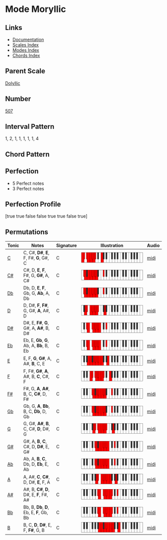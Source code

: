 # Mode Moryllic

## Links

- [Documentation](index.md)
- [Scales Index](Scales.md)
- [Modes Index](Modes.md)
- [Chords Index](Chords.md)

## Parent Scale

[Dolyllic](ScaleDolyllic.md)

## Number

[507](https://ianring.com/musictheory/scales/507)

## Interval Pattern

1, 2, 1, 1, 1, 1, 1, 4

## Chord Pattern



## Perfection

- 5 Perfect notes
- 3 Perfect notes

## Perfection Profile

[true true false false true true false true]

## Permutations

| Tonic | Notes | Signature | Illustration | Audio |
|-------|-------|-----------|--------------|-------|
| [C](ModeCNaturalMoryllic.md) | C, C#, **D#**, **E**, F, F#, **G**, G#, C | C | ![CNaturalMoryllic](ModeCNaturalMoryllic.png) | [midi](https://github.com/edipermadi/music/blob/main/docs/ModeCNaturalMoryllic.mid?raw=true) |
| [C#](ModeCSharpMoryllic.md) | C#, D, **E**, **F**, F#, G, **G#**, A, C# | C | ![CSharpMoryllic](ModeCSharpMoryllic.png) | [midi](https://github.com/edipermadi/music/blob/main/docs/ModeCSharpMoryllic.mid?raw=true) |
| [Db](ModeDFlatMoryllic.md) | Db, D, **E**, **F**, Gb, G, **Ab**, A, Db | C | ![DFlatMoryllic](ModeDFlatMoryllic.png) | [midi](https://github.com/edipermadi/music/blob/main/docs/ModeDFlatMoryllic.mid?raw=true) |
| [D](ModeDNaturalMoryllic.md) | D, D#, **F**, **F#**, G, G#, **A**, A#, D | C | ![DNaturalMoryllic](ModeDNaturalMoryllic.png) | [midi](https://github.com/edipermadi/music/blob/main/docs/ModeDNaturalMoryllic.mid?raw=true) |
| [D#](ModeDSharpMoryllic.md) | D#, E, **F#**, **G**, G#, A, **A#**, B, D# | C | ![DSharpMoryllic](ModeDSharpMoryllic.png) | [midi](https://github.com/edipermadi/music/blob/main/docs/ModeDSharpMoryllic.mid?raw=true) |
| [Eb](ModeEFlatMoryllic.md) | Eb, E, **Gb**, **G**, Ab, A, **Bb**, B, Eb | C | ![EFlatMoryllic](ModeEFlatMoryllic.png) | [midi](https://github.com/edipermadi/music/blob/main/docs/ModeEFlatMoryllic.mid?raw=true) |
| [E](ModeENaturalMoryllic.md) | E, F, **G**, **G#**, A, A#, **B**, C, E | C | ![ENaturalMoryllic](ModeENaturalMoryllic.png) | [midi](https://github.com/edipermadi/music/blob/main/docs/ModeENaturalMoryllic.mid?raw=true) |
| [F](ModeFNaturalMoryllic.md) | F, F#, **G#**, **A**, A#, B, **C**, C#, F | C | ![FNaturalMoryllic](ModeFNaturalMoryllic.png) | [midi](https://github.com/edipermadi/music/blob/main/docs/ModeFNaturalMoryllic.mid?raw=true) |
| [F#](ModeFSharpMoryllic.md) | F#, G, **A**, **A#**, B, C, **C#**, D, F# | C | ![FSharpMoryllic](ModeFSharpMoryllic.png) | [midi](https://github.com/edipermadi/music/blob/main/docs/ModeFSharpMoryllic.mid?raw=true) |
| [Gb](ModeGFlatMoryllic.md) | Gb, G, **A**, **Bb**, B, C, **Db**, D, Gb | C | ![GFlatMoryllic](ModeGFlatMoryllic.png) | [midi](https://github.com/edipermadi/music/blob/main/docs/ModeGFlatMoryllic.mid?raw=true) |
| [G](ModeGNaturalMoryllic.md) | G, G#, **A#**, **B**, C, C#, **D**, D#, G | C | ![GNaturalMoryllic](ModeGNaturalMoryllic.png) | [midi](https://github.com/edipermadi/music/blob/main/docs/ModeGNaturalMoryllic.mid?raw=true) |
| [G#](ModeGSharpMoryllic.md) | G#, A, **B**, **C**, C#, D, **D#**, E, G# | C | ![GSharpMoryllic](ModeGSharpMoryllic.png) | [midi](https://github.com/edipermadi/music/blob/main/docs/ModeGSharpMoryllic.mid?raw=true) |
| [Ab](ModeAFlatMoryllic.md) | Ab, A, **B**, **C**, Db, D, **Eb**, E, Ab | C | ![AFlatMoryllic](ModeAFlatMoryllic.png) | [midi](https://github.com/edipermadi/music/blob/main/docs/ModeAFlatMoryllic.mid?raw=true) |
| [A](ModeANaturalMoryllic.md) | A, A#, **C**, **C#**, D, D#, **E**, F, A | C | ![ANaturalMoryllic](ModeANaturalMoryllic.png) | [midi](https://github.com/edipermadi/music/blob/main/docs/ModeANaturalMoryllic.mid?raw=true) |
| [A#](ModeASharpMoryllic.md) | A#, B, **C#**, **D**, D#, E, **F**, F#, A# | C | ![ASharpMoryllic](ModeASharpMoryllic.png) | [midi](https://github.com/edipermadi/music/blob/main/docs/ModeASharpMoryllic.mid?raw=true) |
| [Bb](ModeBFlatMoryllic.md) | Bb, B, **Db**, **D**, Eb, E, **F**, Gb, Bb | C | ![BFlatMoryllic](ModeBFlatMoryllic.png) | [midi](https://github.com/edipermadi/music/blob/main/docs/ModeBFlatMoryllic.mid?raw=true) |
| [B](ModeBNaturalMoryllic.md) | B, C, **D**, **D#**, E, F, **F#**, G, B | C | ![BNaturalMoryllic](ModeBNaturalMoryllic.png) | [midi](https://github.com/edipermadi/music/blob/main/docs/ModeBNaturalMoryllic.mid?raw=true) |
